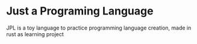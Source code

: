 # Just a Programing Language

JPL is a toy language to practice programming language creation, made in rust as learning project